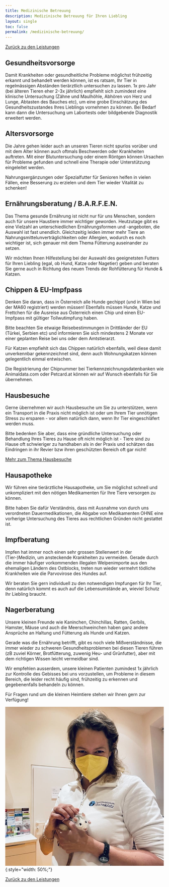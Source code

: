 ```yaml
---
title: Medizinische Betreuung
description: Medizinische Betreuung für Ihren Liebling
layout: single
toc: false
permalink: /medizinische-betreuung/
---
```


<i class="fa-solid fa-arrow-left-long"></i>  [Zurück zu den Leistungen](/leistungen/)

## Gesundheitsvorsorge

Damit Krankheiten oder gesundheitliche Probleme möglichst frühzeitig erkannt und behandelt werden können, ist es ratsam, Ihr Tier in regelmässigen Abständen tierärztlich untersuchen zu lassen. 1x pro Jahr (bei älteren Tieren eher 2-3x jährlich) empfiehlt sich zumindest eine klinische Untersuchung (Zähne und Maulhöhle, Abhören von Herz und Lunge, Abtasten des Bauches etc), um eine grobe Einschätzung des Gesundheitszustandes Ihres Lieblings vornehmen zu können. Bei Bedarf kann dann die Untersuchung um Labortests oder bildgebende Diagnostik erweitert werden.

## Altersvorsorge

Die Jahre gehen leider auch an unseren Tieren nicht spurlos vorüber und mit dem Alter können auch oftmals Beschwerden oder Krankheiten auftreten. Mit einer Blutuntersuchung oder einem Röntgen können Ursachen für Probleme gefunden und schnell eine Therapie oder Unterstützung eingeleitet werden.

Nahrungsergänzungen oder Spezialfutter für Senioren helfen in vielen Fällen, eine Besserung zu erzielen und dem Tier wieder Vitalität zu schenken!

## Ernährungsberatung / B.A.R.F.E.N.

Das Thema gesunde Ernährung ist nicht nur für uns Menschen, sondern auch für unsere Haustiere immer wichtiger geworden. Heutzutage gibt es eine Vielzahl an unterschiedlichen Ernährungsformen und -angeboten, die Auswahl ist fast unendlich. Gleichzeitig leiden immer mehr Tiere an Nahrungsmittelunverträglichkeiten oder Allergien, wodurch es noch wichtiger ist, sich genauer mit dem Thema Fütterung auseinander zu setzen.

Wir möchten Ihnen Hilfestellung bei der Auswahl des geeignetsten Futters für Ihren Liebling (egal, ob Hund, Katze oder Nagetier) geben und beraten Sie gerne auch in Richtung des neuen Trends der Rohfütterung für Hunde & Katzen.

## Chippen & EU-Impfpass

Denken Sie daran, dass in Österreich alle Hunde gechippt (und in Wien bei der MA60 registriert) werden müssen! Ebenfalls müssen Hunde, Katze und Frettchen für die Ausreise aus Österreich einen Chip und einen EU-Impfpass mit gültiger Tollwutimpfung haben.

Bitte beachten Sie etwaige Reisebestimmungen in Drittländer der EU (Türkei, Serbien etc) und informieren Sie sich mindestens 2 Monate vor einer geplanten Reise bei uns oder dem Amtstierarzt.

Für Katzen empfiehlt sich das Chippen natürlich ebenfalls, weil diese damit unverkennbar gekennzeichnet sind, denn auch Wohnungskatzen können gelegentlich einmal entwischen.

Die Registrierung der Chipnummer bei Tierkennzeichnungsdatenbanken wie Animaldata.com oder Petcard.at können wir auf Wunsch ebenfalls für Sie übernehmen.

## Hausbesuche

Gerne übernehmen wir auch Hausbesuche um Sie zu unterstützen, wenn ein Transport in die Praxis nicht möglich ist oder um Ihrem Tier unnötigen Stress zu ersparen - vor allem natürlich dann, wenn Ihr Tier eingeschläfert werden muss.

Bitte bedenken Sie aber, dass eine gründliche Untersuchung oder Behandlung Ihres Tieres zu Hause oft nicht möglich ist - Tiere  sind zu Hause oft schwieriger zu handhaben als in der Praxis und schätzen das Eindringen in ihr Revier bzw ihren geschützten Bereich oft gar nicht!

[Mehr zum Thema Hausbesuche](./hausbesuche.md)


## Hausapotheke

Wir führen eine tierärztliche Hausapotheke, um Sie möglichst schnell und unkompliziert mit den nötigen Medikamenten für Ihre Tiere versorgen zu können.

Bitte haben Sie dafür Verständnis, dass mit Ausnahme von durch uns verordneten Dauermedikationen, die Abgabe von Medikamenten OHNE eine vorherige Untersuchung des Tieres aus rechtlichen Gründen nicht gestattet ist.

## Impfberatung

Impfen hat immer noch einen sehr grossen Stellenwert in der (Tier-)Medizin, um ansteckende Krankheiten zu vermeiden. Gerade durch die immer häufiger vorkommenden illegalen Welpenimporte aus den ehemaligen Ländern des Ostblocks, treten nun wieder vermehrt tödliche Krankheiten wie die Parvovirose des Hundes auf.

Wir beraten Sie gern individuell zu den notwendigen Impfungen für Ihr Tier, denn natürlich kommt es auch auf die Lebensumstände an, wieviel Schutz Ihr Liebling braucht.

## Nagerberatung

Unsere kleinen Freunde wie Kaninchen, Chinchillas, Ratten, Gerbils, Hamster, Mäuse und auch die Meerschweinchen haben ganz andere Ansprüche an Haltung und Fütterung als Hunde und Katzen.

Gerade was die Ernährung betrifft, gibt es noch viele Mißverständnisse, die immer wieder zu schweren Gesundheitsproblemen bei diesen Tieren führen (zB zuviel Körner, Brotfütterung, zuwenig Heu- und Grünfutter), aber mit dem richtigen Wissen leicht vermeidbar sind.

Wir empfehlen ausserdem, unsere kleinen Patienten zumindest 1x jährlich zur Kontrolle des Gebisses bei uns vorzustellen, um Probleme in diesem Bereich, die leider recht häufig sind, frühzeitig zu erkennen und gegebenenfalls behandeln zu können.

Für Fragen rund um die kleinen Heimtiere stehen wir Ihnen gern zur Verfügung!

![Nagetiere](/assets/images/ratte.jpg){:style="width: 50%;"}

<i class="fa-solid fa-arrow-left-long"></i>  [Zurück zu den Leistungen](/leistungen/)